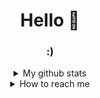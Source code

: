 <h1 align="center">Hello 👋</h1>

<h3 align="center">:)</h3>
<details>
<summary align="center">My github stats</summary>
<p align="center">
  <img src="https://github-readme-stats.vercel.app/api?username=mua1048&title_color=000000&bg_color=ffffff&text_color=000000&locale=kr&hide_border=true&show_icons=true&icon_color=000000&custom_title=">
<p>
</details>
<details>
<summary align="center">How to reach me</summary>
<p align="center">
  <a href="mailto:me@mua.co.kr">me@mua.co.kr</a>
  <br>
  <a href="https://discord.com">Mua#7942</a>
<p>
</details>
